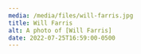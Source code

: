 ```yaml
---
media: /media/files/will-farris.jpg
title: Will Farris
alt: A photo of [Will Farris]
date: 2022-07-25T16:59:00-0500
---
```

